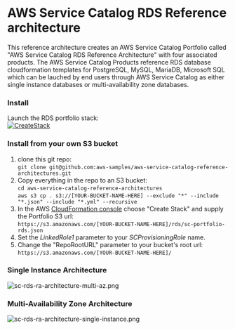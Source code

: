 # AWS Service Catalog RDS Reference architecture

This reference architecture creates an AWS Service Catalog Portfolio called
 "AWS Service Catalog RDS Reference Architecture" with four associated products.
 The AWS Service Catalog Products reference RDS database cloudformation templates for
 PostgreSQL, MySQL, MariaDB, Microsoft SQL which can be lauched by end users through AWS
 Service Catalog as either single instance databases or multi-availability zone databases.

### Install  
Launch the RDS portfolio stack:  
[![CreateStack](https://s3.amazonaws.com/cloudformation-examples/cloudformation-launch-stack.png)](https://console.aws.amazon.com/cloudformation/home?region=us-east-1#/stacks/new?stackName=SC-RA-RDSPortfolio&templateURL=https://s3.amazonaws.com/aws-service-catalog-reference-architectures/rds/sc-portfolio-rds.json)


### Install from your own S3 bucket  
1. clone this git repo:  
  ```git clone git@github.com:aws-samples/aws-service-catalog-reference-architectures.git```  
2. Copy everything in the repo to an S3 bucket:  
  ```cd aws-service-catalog-reference-architectures```  
  ```aws s3 cp . s3://[YOUR-BUCKET-NAME-HERE] --exclude "*" --include "*.json" --include "*.yml" --recursive```  
3. In the AWS [CloudFormation console](https://console.aws.amazon.com/cloudformation) choose "Create Stack" and supply the Portfolio S3 url:  
  ```https://s3.amazonaws.com/[YOUR-BUCKET-NAME-HERE]/rds/sc-portfolio-rds.json```  
4. Set the _LinkedRole1_ parameter to your _SCProvisioningRole_ name.
5. Change the "RepoRootURL" parameter to your bucket's root url:  
  ```https://s3.amazonaws.com/[YOUR-BUCKET-NAME-HERE]/```

### Single Instance Architecture  
![sc-rds-ra-architecture-multi-az.png](sc-rds-ra-architecture-single-instance.png)


### Multi-Availability Zone Architecture  
![sc-rds-ra-architecture-single-instance.png](sc-rds-ra-architecture-multi-az.png)

